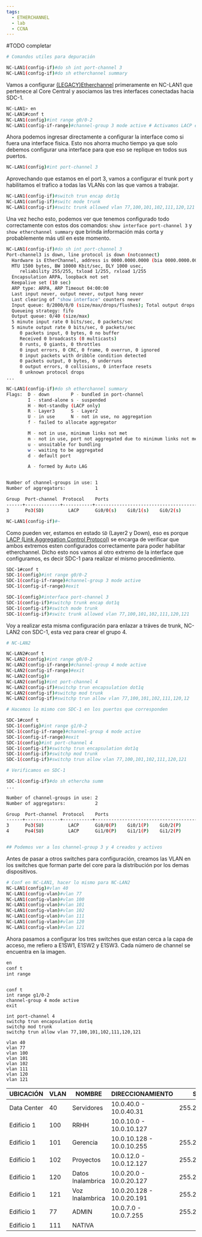 ```yaml
---
tags:
  - ETHERCHANNEL
  - lab
  - CCNA
---
```


#TODO completar

``` bash 
# Comandos utiles para depuración 

NC-LAN1(config-if)#do sh int port-channel 3
NC-LAN1(config-if)#do sh etherchannel summary
```


Vamos a configurar [(LEGACY)Etherchannel]((LEGACY)Etherchannel.md) primeramente en NC-LAN1 que pertenece al Core Central y asociamos las tres interfaces conectadas hacia SDC-1.

``` bash
NC-LAN1> en
NC-LAN1#conf t
NC-LAN1(config)#int range g0/0-2
NC-LAN1(config-if-range)#channel-group 3 mode active # Activamos LACP en este caso
```

Ahora podemos ingresar directamente a configurar la interface como si fuera una interface fisica. Esto nos ahorra mucho tiempo ya que solo debemos configurar una interface para que eso se replique en todos sus puertos. 

``` bash
NC-LAN1(config)#int port-channel 3
```

Aprovechando que estamos en el port 3, vamos a configurar el trunk port y habilitamos el trafico a todas las VLANs con las que vamos a trabajar. 

``` bash
NC-LAN1(config-if)#switch trun encap dot1q
NC-LAN1(config-if)#switc mode trunk
NC-LAN1(config-if)#switc trunk allowed vlan 77,100,101,102,111,120,121
```

Una vez hecho esto, podemos ver que tenemos configurado todo correctamente con estos dos comandos: `show interface port-channel 3` y `show etherchannel summary` que brinda información más corta y probablemente más util en este momento.

``` bash
NC-LAN1(config-if)#do sh int port-channel 3
Port-channel3 is down, line protocol is down (notconnect) 
  Hardware is EtherChannel, address is 0000.0000.0000 (bia 0000.0000.0000)
  MTU 1500 bytes, BW 10000 Kbit/sec, DLY 1000 usec, 
     reliability 255/255, txload 1/255, rxload 1/255
  Encapsulation ARPA, loopback not set
  Keepalive set (10 sec)
  ARP type: ARPA, ARP Timeout 04:00:00
  Last input never, output never, output hang never
  Last clearing of "show interface" counters never
  Input queue: 0/2000/0/0 (size/max/drops/flushes); Total output drops: 0
  Queueing strategy: fifo
  Output queue: 0/40 (size/max)
  5 minute input rate 0 bits/sec, 0 packets/sec
  5 minute output rate 0 bits/sec, 0 packets/sec
     0 packets input, 0 bytes, 0 no buffer
     Received 0 broadcasts (0 multicasts)
     0 runts, 0 giants, 0 throttles 
     0 input errors, 0 CRC, 0 frame, 0 overrun, 0 ignored
     0 input packets with dribble condition detected
     0 packets output, 0 bytes, 0 underruns
     0 output errors, 0 collisions, 0 interface resets
     0 unknown protocol drops 
...

NC-LAN1(config-if)#do sh etherchannel summary
Flags:  D - down        P - bundled in port-channel
        I - stand-alone s - suspended
        H - Hot-standby (LACP only)
        R - Layer3      S - Layer2
        U - in use      N - not in use, no aggregation
        f - failed to allocate aggregator

        M - not in use, minimum links not met
        m - not in use, port not aggregated due to minimum links not met
        u - unsuitable for bundling
        w - waiting to be aggregated
        d - default port

        A - formed by Auto LAG


Number of channel-groups in use: 1
Number of aggregators:           1

Group  Port-channel  Protocol    Ports
------+-------------+-----------+-----------------------------------------------
3      Po3(SD)         LACP      Gi0/0(s)    Gi0/1(s)    Gi0/2(s)    

NC-LAN1(config-if)#~
```

Como pueden ver, estamos en estado `SD` (Layer2 y Down), eso es porque [LACP (Link Aggregation Control Protocol)](LACP%20(Link%20Aggregation%20Control%20Protocol).md)  se encarga de verificar que ambos extremos esten configurados correctamente para poder habilitar etherchannel. Dicho esto nos vamos al otro extremo de la interface que configuramos, es decir SDC-1 para realizar el mismo procedimiento.  

``` bash
SDC-1#conf t
SDC-1(config)#int range g0/0-2
SDC-1(config-if-range)#channel-group 3 mode active
SDC-1(config-if-range)#exit

SDC-1(config)#interface port-channel 3
SDC-1(config-if)#switchp trunk encap dot1q
SDC-1(config-if)#switch mode trunk
SDC-1(config-if)#switc trunk allowed vlan 77,100,101,102,111,120,121

```

Voy a realizar esta misma configuración para enlazar a tráves de trunk, NC-LAN2 con SDC-1, esta vez para crear el grupo 4. 

``` bash
# NC-LAN2

NC-LAN2#conf t
NC-LAN2(config)#int range g0/0-2
NC-LAN2(config-if-range)#channel-group 4 mode active 
NC-LAN2(config-if-range)#exit
NC-LAN2(config)#
NC-LAN2(config)#int port-channel 4
NC-LAN2(config-if)#switchp trun encapsulation dot1q 
NC-LAN2(config-if)#switchp mod trunk 
NC-LAN2(config-if)#switchp trun allow vlan 77,100,101,102,111,120,12

# Hacemos lo mismo con SDC-1 en los puertos que corresponden

SDC-1#conf t
SDC-1(config)#int range g1/0-2
SDC-1(config-if-range)#channel-group 4 mode active 
SDC-1(config-if-range)#exit
SDC-1(config)#int port-channel 4
SDC-1(config-if)#switchp trun encapsulation dot1q 
SDC-1(config-if)#switchp mod trunk 
SDC-1(config-if)#switchp trun allow vlan 77,100,101,102,111,120,121

# Verificamos en SDC-1

SDC-1(config-if)#do sh ethercha summ
...

Number of channel-groups in use: 2
Number of aggregators:           2

Group  Port-channel  Protocol    Ports
------+-------------+-----------+-----------------------------------------------
3      Po3(SU)         LACP      Gi0/0(P)    Gi0/1(P)    Gi0/2(P)    
4      Po4(SU)         LACP      Gi1/0(P)    Gi1/1(P)    Gi1/2(P)    


## Podemos ver a los channel-group 3 y 4 creados y activos


```

Antes de pasar a otros switches para configuración, creamos las VLAN en los switches que forman parte del core para la distribución por los demas dispositivos.

``` bash
# Conf en NC-LAN1, hacer lo mismo para NC-LAN2 
NC-LAN1(config)#vlan 40
NC-LAN1(config-vlan)#vlan 77
NC-LAN1(config-vlan)#vlan 100 
NC-LAN1(config-vlan)#vlan 101 
NC-LAN1(config-vlan)#vlan 102 
NC-LAN1(config-vlan)#vlan 111 
NC-LAN1(config-vlan)#vlan 120 
NC-LAN1(config-vlan)#vlan 121

```

Ahora pasamos a configurar los tres switches que estan cerca a la capa de acceso, me refiero a E1SW1, E1SW2 y E1SW3. Cada número de channel se encuentra  en la imagen.

``` bash
en
conf t
int range 
```





```

conf t
int range g1/0-2
channel-group 4 mode active 
exit

int port-channel 4
switchp trun encapsulation dot1q 
switchp mod trunk 
switchp trun allow vlan 77,100,101,102,111,120,121

vlan 40
vlan 77
vlan 100 
vlan 101 
vlan 102 
vlan 111 
vlan 120 
vlan 121
```


| UBICACIÓN | VLAN | NOMBRE | DIRECCIONAMIENTO | SUBRED | COMENTARIOS | DOMINIO |
| ---- | ---- | ---- | ---- | ---- | ---- | ---- |
| Data Center | 40 | Servidores | 10.0.40.0 - 10.0.40.31 | 255.255.255.224 | No anunciada por VTP | pyme.com |
| Edificio 1 | 100 | RRHH | 10.0.10.0 - 10.0.10.127 |  |  |  |
| Edificio 1 | 101 | Gerencia | 10.0.10.128 - 10.0.10.255 | 255.255.255.128 |  |  |
| Edificio 1 | 102 | Proyectos | 10.0.12.0 - 10.0.12.127 | 255.255.255.128 |  |  |
| Edificio 1 | 120 | Datos Inalambrica | 10.0.20.0 - 10.0.20.127 | 255.255.255.128 |  |  |
| Edificio 1 | 121 | Voz Inalambrica  | 10.0.20.128 - 10.0.20.191 | 255.255.255.192 | 63 libres |  |
| Edificio 1 | 77 | ADMIN | 10.0.7.0 - 10.0.7.255 | 255.255.255.0 |  |  |
| Edificio 1 | 111 | NATIVA |  |  |  |  |
